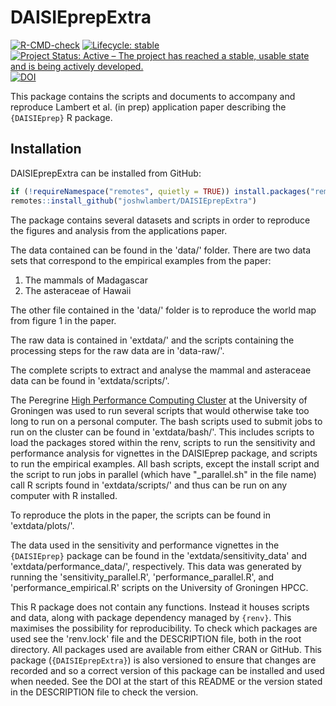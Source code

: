 # DAISIEprepExtra

<!-- badges: start -->
[![R-CMD-check](https://github.com/joshwlambert/DAISIEprepExtra/actions/workflows/R-CMD-check.yaml/badge.svg)](https://github.com/joshwlambert/DAISIEprepExtra/actions/workflows/R-CMD-check.yaml)
[![Lifecycle: stable](https://img.shields.io/badge/lifecycle-stable-brightgreen.svg)](https://lifecycle.r-lib.org/articles/stages.html#stable)
[![Project Status: Active – The project has reached a stable, usable state and is being actively developed.](https://www.repostatus.org/badges/latest/active.svg)](https://www.repostatus.org/#active)
[![DOI](https://zenodo.org/badge/DOI/10.5281/zenodo.7654823.svg)](https://doi.org/10.5281/zenodo.7654823)
<!-- badges: end -->

This package contains the scripts and documents to accompany and reproduce Lambert et al. (in prep) application paper describing the `{DAISIEprep}` R package.

## Installation

DAISIEprepExtra can be installed from GitHub:

``` r
if (!requireNamespace("remotes", quietly = TRUE)) install.packages("remotes")
remotes::install_github("joshwlambert/DAISIEprepExtra")
```

The package contains several datasets and scripts in order to reproduce the figures and analysis from the 
applications paper. 

The data contained can be found in the 'data/' folder. There are two data sets that correspond to the empirical examples from the paper:

1. The mammals of Madagascar
2. The asteraceae of Hawaii 

The other file contained in the 'data/' folder is to reproduce the world map from figure 1 in the paper.

The raw data is contained in 'extdata/' and the scripts containing the processing steps for the raw data are in 'data-raw/'.

The complete scripts to extract and analyse the mammal and asteraceae data can be found in 'extdata/scripts/'. 

The Peregrine [High Performance Computing Cluster](https://wiki.hpc.rug.nl/peregrine/start) at the University of Groningen was used to run several scripts that would otherwise take too long to run on a personal computer. The bash scripts used to submit jobs to run on the cluster can be found in 'extdata/bash/'. This includes scripts to load the packages stored within the renv, scripts to run the sensitivity and performance analysis for vignettes in the DAISIEprep package, and scripts to run the empirical examples. All bash scripts, except the install script and the script to run jobs in parallel (which have "_parallel.sh" in the file name) call R scripts found in 'extdata/scripts/' and thus can be run on any computer with R installed.

To reproduce the plots in the paper, the scripts can be found in 'extdata/plots/'.

The data used in the sensitivity and performance vignettes in the `{DAISIEprep}` package can be found in the 'extdata/sensitivity_data' and 'extdata/performance_data/', respectively. This data was generated by running the 'sensitivity_parallel.R', 'performance_parallel.R', and 'performance_empirical.R' scripts on the University of Groningen HPCC.

This R package does not contain any functions. Instead it houses scripts and data, along with package dependency managed by `{renv}`. This maximises the possibility for reproducibility. To check which packages are used see the 'renv.lock' file and the DESCRIPTION file, both in the root directory. All packages used are available from either CRAN or GitHub. This package (`{DAISIEprepExtra}`) is also versioned to ensure that changes are recorded and so a correct version of this package can be installed and used when needed. See the DOI at the start of this README or the version stated in the DESCRIPTION file to check the version.

